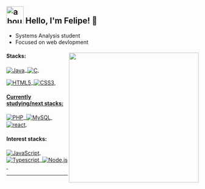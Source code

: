 ## <img width="45" alt="about" src="https://raw.github.com/elizarov/elizarov/master/about.png"> Hello, I'm Felipe! 👋
- Systems Analysis student
- Focused on web devlopment
<div>
<img align="right" width="340" src="https://i.pinimg.com/originals/e8/f4/53/e8f453469a3ec97ecd354df465d73913.gif"/>
<h4>Stacks:</h4>
<div>
<p>
  <a href="https://www.java.com/en/" target="_blank">
    <img align="center" src="https://img.shields.io/badge/-Java-05122A?style=flat&logo=oracle&logoColor=fefefa" alt="Java"/>&nbsp;
  </a>
  <a href="https://learn.microsoft.com/en-us/cpp/c-language/?view=msvc-170" target="_blank">
    <img align="center" src="https://img.shields.io/badge/-C-05122A?style=flat&logo=c%2B%2B&logoColor=fefefa" alt="C"/>&nbsp;
  </a>
</p><p>
  <a href="https://developer.mozilla.org/en-US/docs/Glossary/HTML5" target="_blank">
    <img align="center" src="https://img.shields.io/badge/-Html5-05122A?style=flat&logo=html5&logoColor=fefefa" alt="HTML5"/>&nbsp;
  </a>
  <a href="https://www.css3.com/" target="_blank">
    <img align="center" src="https://img.shields.io/badge/-Css3-05122A?style=flat&logo=css3&logoColor=fefefa" alt="CSS3"/>&nbsp;
</p>
</div>
<h4>Currently studying/next stacks:</h4>
<div>
<p>
  <a href="https://www.php.net/" target="_blank">
    <img align="center" src="https://img.shields.io/badge/-PHP-05122A?style=flat&logo=php&logoColor=fefefa" alt="PHP"/>&nbsp;
  </a>
  <a href="https://www.mysql.com/" target="_blank">
    <img align="center" src="https://img.shields.io/badge/-MySQL-05122A?style=flat&logo=rxdb&logoColor=fefefa" alt="MySQL"/>&nbsp;
  </a>
  <a href="https://react.dev/" target="_blank">
    <img align="center" src="https://img.shields.io/badge/-React-05122A?style=flat&logo=react&logoColor=fefefa" alt="react"/>&nbsp;
  </a>
</p>
</div>
<h4>Interest stacks:</h4>
<div>
<p>
    <a href="https://developer.mozilla.org/en-US/docs/Web/JavaScript" target="_blank">
    <img align="center" src="https://img.shields.io/badge/-JavaScript-05122A?style=flat&logo=javascript&logoColor=fefefa" alt="JavaScript"/>&nbsp;
  </a>
  <a href="https://www.typescriptlang.org/" target="_blank">
    <img align="center" src="https://img.shields.io/badge/-Typescript-05122A?style=flat&logo=typescript&logoColor=fefefa" alt="Typescript"/>&nbsp;
  </a>
  <a href="https://nodejs.org/en" target="_blank">
    <img align="center" src="https://img.shields.io/badge/-Node.js-05122A?style=flat&logo=node.js&logoColor=fefefa" alt="Node.js"/>&nbsp;
  </a>
</p>
</div>
</div>
<hr>
